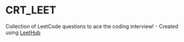 # CRT_LEET
Collection of LeetCode questions to ace the coding interview! - Created using [LeetHub](https://github.com/QasimWani/LeetHub)
